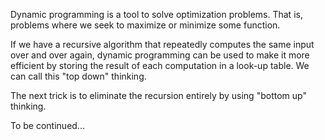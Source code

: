 Dynamic programming is a tool to solve optimization problems. That is, problems where we seek to maximize or minimize some function.

If we have a recursive algorithm that repeatedly computes the same input over and over again, dynamic programming can be used to make it more efficient by storing the result of each computation in a look-up table. We can call this "top down" thinking.

The next trick is to eliminate the recursion entirely by using "bottom up" thinking.

To be continued...
